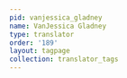 ```yaml
---
pid: vanjessica_gladney
name: VanJessica Gladney
type: translator
order: '189'
layout: tagpage
collection: translator_tags
---
```

